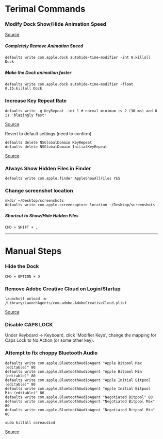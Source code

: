 # Terimal Commands

### Modify Dock Show/Hide Animation Speed
[Source](https://apple.stackexchange.com/questions/33600/how-can-i-make-auto-hide-show-for-the-dock-faster)
##### Completely Remove Animation Speed
```defaults write com.apple.dock autohide-time-modifier -int 0;killall Dock```

##### Make the Dock animation faster
```defaults write com.apple.dock autohide-time-modifier -float 0.15;killall Dock```


### Increase Key Repeat Rate


```
defaults write -g KeyRepeat -int 1 # normal minimum is 2 (30 ms) and 0 is 'blazingly fast'
```
[Source](https://gist.github.com/hofmannsven/ff21749b0e6afc50da458bebbd9989c5)

Revert to default settings (need to confirm).

```
defaults delete NSGlobalDomain KeyRepeat
defaults delete NSGlobalDomain InitialKeyRepeat
```
[Source](https://coderwall.com/p/jzuuzg/osx-set-fast-keyboard-repeat-rate)


### Always Show Hidden Files in Finder
```
defaults write com.apple.finder AppleShowAllFiles YES
```

### Change screenshot location
```
mkdir ~/Desktop/screenshots
defaults write com.apple.screencapture location ~/Desktop/screenshots
```

##### Shortcut to Show/Hide Hidden Files
```
CMD + SHIFT + .
```

***

# Manual Steps
### Hide the Dock

```CMD + OPTION + D```


### Remove Adobe Creative Cloud on Login/Startup

```launchctl unload -w /Library/LaunchAgents/com.adobe.AdobeCreativeCloud.plist```

[Source](https://apple.stackexchange.com/questions/138941/how-do-i-stop-the-adobe-creative-cloud-app-from-auto-launching-on-login)


### Disable CAPS LOCK
Under Keyboard -> Keyboard, click 'Modifier Keys', change the mapping for Caps Lock to No Action (or some other key).

### Attempt to fix choppy Bluetooth Audio
```
defaults write com.apple.BluetoothAudioAgent "Apple Bitpool Max (editable)" 80 
defaults write com.apple.BluetoothAudioAgent "Apple Bitpool Min (editable)" 80 
defaults write com.apple.BluetoothAudioAgent "Apple Initial Bitpool (editable)" 80 
defaults write com.apple.BluetoothAudioAgent "Apple Initial Bitpool Min (editable)" 80 
defaults write com.apple.BluetoothAudioAgent "Negotiated Bitpool" 80 
defaults write com.apple.BluetoothAudioAgent "Negotiated Bitpool Max" 80 
defaults write com.apple.BluetoothAudioAgent "Negotiated Bitpool Min" 80

sudo killall coreaudiod
```
[Source](https://apple.stackexchange.com/questions/167245/yosemite-bluetooth-audio-is-choppy-skips)
